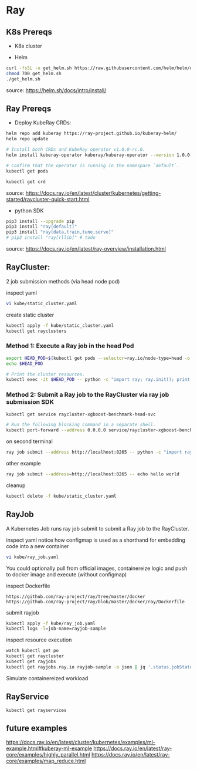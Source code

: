 # Ray

## K8s Prereqs

* K8s cluster


* Helm
```bash
curl -fsSL -o get_helm.sh https://raw.githubusercontent.com/helm/helm/main/scripts/get-helm-3
chmod 700 get_helm.sh
./get_helm.sh
```
source: https://helm.sh/docs/intro/install/


## Ray Prereqs

* Deploy KubeRay CRDs:
```bash
helm repo add kuberay https://ray-project.github.io/kuberay-helm/
helm repo update

# Install both CRDs and KubeRay operator v1.0.0-rc.0.
helm install kuberay-operator kuberay/kuberay-operator --version 1.0.0-rc.0

# Confirm that the operator is running in the namespace `default`.
kubectl get pods
```
```bash
kubectl get crd
```
source: https://docs.ray.io/en/latest/cluster/kubernetes/getting-started/raycluster-quick-start.html


* python SDK
```bash
pip3 install --upgrade pip
pip3 install "ray[default]"
pip3 install "ray[data,train,tune,serve]"
# pip3 install "ray[rllib]" # todo
```
source: https://docs.ray.io/en/latest/ray-overview/installation.html


## RayCluster:
2 job submission methods (via head node pod)

inspect yaml
```bash
vi kube/static_cluster.yaml
```

create static cluster
```bash
kubectl apply -f kube/static_cluster.yaml
kubectl get rayclusters
```

### Method 1: Execute a Ray job in the head Pod

```bash
export HEAD_POD=$(kubectl get pods --selector=ray.io/node-type=head -o custom-columns=POD:metadata.name --no-headers)
echo $HEAD_POD

# Print the cluster resources.
kubectl exec -it $HEAD_POD -- python -c "import ray; ray.init(); print(ray.cluster_resources())"
```

### Method 2: Submit a Ray job to the RayCluster via ray job submission SDK

```bash
kubectl get service raycluster-xgboost-benchmark-head-svc
```
```bash
# Run the following blocking command in a separate shell.
kubectl port-forward --address 0.0.0.0 service/raycluster-xgboost-benchmark-head-svc 8265:8265
```
on second terminal
```bash
ray job submit --address http://localhost:8265 -- python -c "import ray; ray.init(); print(ray.cluster_resources())"
```
other example
```bash
ray job submit --address=http://localhost:8265 -- echo hello world
```
cleanup
```bash
kubectl delete -f kube/static_cluster.yaml
```

## RayJob
A Kubernetes Job runs ray job submit to submit a Ray job to the RayCluster.


inspect yaml
notice how configmap is used as a shorthand for embedding code into a new container
```bash
vi kube/ray_job.yaml
```
You could optionally pull from official images, containereize logic and push to docker image and execute (without configmap)


inspect Dockerfile
```
https://github.com/ray-project/ray/tree/master/docker
https://github.com/ray-project/ray/blob/master/docker/ray/Dockerfile
```

submit rayjob
```bash
kubectl apply -f kube/ray_job.yaml
kubectl logs -l=job-name=rayjob-sample
```

inspect resource execution
```bash
watch kubectl get po
kubectl get raycluster
kubectl get rayjobs
kubectl get rayjobs.ray.io rayjob-sample -o json | jq '.status.jobStatus'
```
Simulate containereized workload


## RayService
```
kubectl get rayservices
```



## future examples
https://docs.ray.io/en/latest/cluster/kubernetes/examples/ml-example.html#kuberay-ml-example
https://docs.ray.io/en/latest/ray-core/examples/highly_parallel.html
https://docs.ray.io/en/latest/ray-core/examples/map_reduce.html
